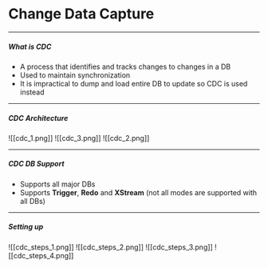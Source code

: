 # Change Data Capture
---
##### What is CDC
- A process that identifies and tracks changes to changes in a DB
- Used to maintain synchronization
- It is impractical to dump and load entire DB to update so CDC is used instead
----
##### CDC Architecture
![[cdc_1.png]]
![[cdc_3.png]]
![[cdc_2.png]]

----
##### CDC DB Support
- Supports all major DBs
- Supports **Trigger**, **Redo** and **XStream** (not all modes are supported with all DBs)
---
##### Setting up 
![[cdc_steps_1.png]]
![[cdc_steps_2.png]]
![[cdc_steps_3.png]]
![[cdc_steps_4.png]]